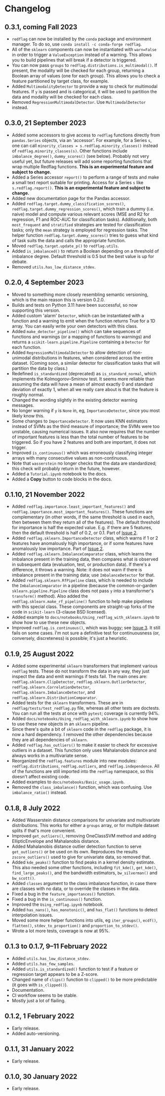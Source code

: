 # Changelog

## 0.3.1, coming Fall 2023

- `redflag` can now be installed by the `conda` package and environment manager. To do so, use `conda install -c conda-forge redflag`.
- All of the `sklearn` components can now be instantiated with `warn=False` in order to trigger a `ValueException` instead of a warning. This allows you to build pipelines that will break if a detector is triggered.
- You can now pass `groups` to `redflag.distributions.is_multimodal()`. If present, the modality will be checked for each group, returning a Boolean array of values (one for each group). This allows you to check a feature partitioned by target class, for example.
- Added `MultimodalityDetector` to provide a way to check for multimodal features. If `y` is passed and is categorical, it will be used to partition the data and modality will be checked for each class.
- Removed `RegressionMultimodalDetector`. Use `MultimodalDetector` instead.


## 0.3.0, 21 September 2023

- Added some accessors to give access to `redflag` functions directly from `pandas.Series` objects, via an 'accessor'. For example, for a Series `s`, one can call `minority_classes = s.redflag.minority_classes()` instead of `redflag.minority_classes(s)`. Other functions include `imbalance_degree()`, `dummy_scores()` (see below). Probably not very useful yet, but future releases will add some reporting functions that wrap multiple Redflag functions. **This is an experimental feature and subject to change.**
- Added a Series accessor `report()` to perform a range of tests and make a small text report suitable for printing. Access for a Series `s` like `s.redflag.report()`. **This is an experimental feature and subject to change.**
- Added new documentation page for the Pandas accessor.
- Added `redflag.target.dummy_classification_scores()`, `redflag.target.dummy_regression_scores()`, which train a dummy (i.e. naive) model and compute various relevant scores (MSE and R2 for regression, F1 and ROC-AUC for classification tasks). Additionally, both `most_frequent` and `stratified` strategies are tested for classification tasks; only the `mean` strategy is employed for regression tasks. The helper function `redflag.target.dummy_scores()` tries to guess what kind of task suits the data and calls the appropriate function.
- Moved `redflag.target.update_p()` to `redflag.utils`.
- Added `is_imbalanced()` to return a Boolean depending on a threshold of imbalance degree. Default threshold is 0.5 but the best value is up for debate.
- Removed `utils.has_low_distance_stdev`.


## 0.2.0, 4 September 2023

- Moved to something more closely resembling semantic versioning, which is the main reason this is version 0.2.0.
- Builds and tests on Python 3.11 have been successful, so now supporting this version.
- Added custom 'alarm' `Detector`, which can be instantiated with a function and a warning to emit when the function returns True for a 1D array. You can easily write your own detectors with this class.
- Added `make_detector_pipeline()` which can take sequences of functions and warnings (or a mapping of functions to warnings) and returns a `scikit-learn.pipeline.Pipeline` containing a `Detector` for each function.
- Added `RegressionMultimodalDetector` to allow detection of non-unimodal distributions in features, when considered across the entire dataset. (Coming soon, a similar detector for classification tasks that will partition the data by class.)
- Redefined `is_standardized` (deprecated) as `is_standard_normal`, which implements the Kolmogorov&ndash;Smirnov test. It seems more reliable than assuming the data will have a mean of almost exactly 0 and standard deviation of exactly 1, when all we really care about is that the feature is roughly normal.
- Changed the wording slightly in the existing detector warning messages.
- No longer warning if `y` is `None` in, eg, `ImportanceDetector`, since you most likely know this.
- Some changes to `ImportanceDetector`. It now uses KNN estimators instead of SVMs as the third measure of importance; the SVMs were too unstable, causing numerical issues. It also now requires that the number of important features is less than the total number of features to be triggered. So if you have 2 features and both are important, it does not trigger.
- Improved `is_continuous()` which was erroneously classifying integer arrays with many consecutive values as non-continuous.
- Note that `wasserstein` no longer checks that the data are standardized; this check will probably return in the future, however.
- Added a `Tutorial.ipynb` notebook to the docs.
- Added a **Copy** button to code blocks in the docs.


## 0.1.10, 21 November 2022

- Added `redflag.importance.least_important_features()` and `redflag.importance.most_important_features()`. These functions are complementary (in other words, if the same threshold is used in each, then between them they return all of the features). The default threshold for importance is half the expected value. E.g. if there are 5 features, then the default threshold is half of 0.2, or 0.1. Part of [Issue 2](https://github.com/scienxlab/redflag/issues/2).
- Added `redflag.sklearn.ImportanceDetector` class, which warns if 1 or 2 features have anomalously high importance, or if some features have anomalously low importance. Part of [Issue 2](https://github.com/scienxlab/redflag/issues/2).
- Added `redflag.sklearn.ImbalanceComparator` class, which learns the imbalance present in the training data, then compares what is observed in subsequent data (evaluation, test, or production data). If there's a difference, it throws a warning. Note: it does not warn if there is imbalance present in the training data; use `ImbalanceDetector` for that.
- Added `redflag.sklearn.RfPipeline` class, which is needed to include the `ImbalanceComparator` in a pipeline (because the common-or-garden `sklearn.pipeline.Pipeline` class does not pass `y` into a transformer's `transform()` method). Also added the `redflag.sklearn.make_rf_pipeline()` function to help make pipelines with this special class. These components are straight-up forks of the code in `scikit-learn` (3-clause BSD licensed).
- Added example to `docs/notebooks/Using_redflag_with_sklearn.ipynb` to show how to use these new objects.
- Improved `redflag.is_continuous()`, which was buggy; see [Issue 3](https://github.com/scienxlab/redflag/issues/3). It still fails on some cases. I'm not sure a definitive test for continuousness (or, conversely, discreteness) is possible; it's just a heuristic.


## 0.1.9, 25 August 2022

- Added some experimental `sklearn` transformers that implement various `redflag` tests. These do not transform the data in any way, they just inspect the data and emit warnings if tests fail. The main ones are: `redflag.sklearn.ClipDetector`, `redflag.sklearn.OutlierDetector`, `redflag.sklearn.CorrelationDetector`, `redflag.sklearn.ImbalanceDetector`, and `redflag.sklearn.DistributionComparator`.
- Added tests for the `sklearn` transformers. These are in `redflag/tests/test_redflag.py` file, whereas all other tests are doctests. You can run all the tests at once with `pytest`; coverage is currently 94%.
- Added `docs/notebooks/Using_redflag_with_sklearn.ipynb` to show how to use these new objects in an `sklearn` pipeline.
- Since there's quite a bit of `sklearn` code in the `redflag` package, it is now a hard dependency. I removed the other dependencies because they are all dependencies of `sklearn`.
- Added `redflag.has_outliers()` to make it easier to check for excessive outliers in a dataset. This function only uses Mahalanobis distance and always works in a multivariate sense.
- Reorganized the `redflag.features` module into new modules: `redflag.distributions`, `redflag.outliers`, and `redflag.independence`. All of the functions are still imported into the `redflag` namespace, so this doesn't affect existing code.
- Added examples to `docs/notebooks/Basic_usage.ipynb`.
- Removed the `class_imbalance()` function, which was confusing. Use `imbalance_ratio()` instead.


## 0.1.8, 8 July 2022

- Added Wasserstein distance comparisons for univariate and multivariate distributions. This works for either a `groups` array, or for multiple dataset splits if that's more convenient.
- Improved `get_outliers()`, removing OneClassSVM method and adding EllipticEnvelope and Mahalanobis distance.
- Added Mahalanobis distance outlier detection function to serve `get_outliers()` or be used on its own. Reproduces the results `zscore_outliers()` used to give for univariate data, so removed that.
- Added `kde_peaks()` function to find peaks in a kernel density estimate. This also needed some other functions, including `fit_kde()`, `get_kde()`, `find_large_peaks()`, and the bandwidth estimators, `bw_silverman()` and `bw_scott()`.
- Added `classes` argument to the class imbalance function, in case there are classes with no data, or to override the classes in the data.
- Fixed a bug in the `feature_importances()` function.
- Fixed a bug in the `is_continuous()` function.
- Improved the `Using_redflag.ipynb` notebook.
- Added `has_nans()`, `has_monotonic()`, and `has_flat()` functions to detect interpolation issues.
- Moved some more helper functions into utils, eg `iter_groups()`, `ecdf()`, `flatten()`, `stdev_to_proportion()` and `proportion_to_stdev()`.
- Wrote a lot more tests, coverage is now at 95%.


## 0.1.3 to 0.1.7, 9–11 February 2022

- Added `utils.has_low_distance_stdev`.
- Added `utils.has_few_samples`.
- Added `utils.is_standardized()` function to test if a feature or regression target appears to be a Z-score.
- Changed name of `clips()` function to `clipped()` to be more predictable (it goes with `is_clipped()`).
- Documentation.
- CI workflow seems to be stable.
- Mostly just a lot of flailing.


## 0.1.2, 1 February 2022

- Early release.
- Added auto-versioning.


## 0.1.1, 31 January 2022

- Early release.


## 0.1.0, 30 January 2022

- Early release.
